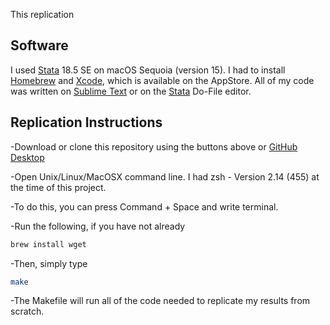 This replication 

## Software

I used [Stata](http://www.stata.com) 18.5 SE on macOS Sequoia (version 15). I had to install [Homebrew](https://brew.sh) and [Xcode](https://developer.apple.com/xcode/), which is available on the AppStore. All of my code was written on [Sublime Text](https://www.sublimetext.com) or on the [Stata](http://www.stata.com) Do-File editor.

## Replication Instructions

-Download or clone this repository using the buttons above or [GitHub Desktop](https://github.com/apps/desktop)

-Open Unix/Linux/MacOSX command line. I had zsh - Version 2.14 (455) at the time of this project.

-To do this, you can press Command + Space and write terminal.

-Run the following, if you have not already
```bash
brew install wget
```
-Then, simply type
```bash
make
```
-The Makefile will run all of the code needed to replicate my results from scratch.
